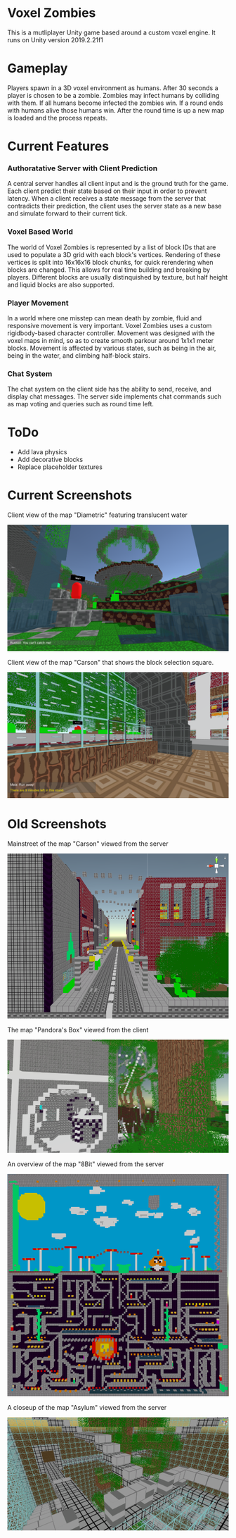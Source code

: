 # Voxel Zombies

This is a mutliplayer Unity game based around a custom voxel engine. It runs on Unity version 2019.2.21f1

# Gameplay

Players spawn in a 3D voxel environment as humans. After 30 seconds a player is chosen to be a zombie. Zombies may infect humans by colliding with them. If all humans become infected the zombies win. If a round ends with humans alive those humans win. After the round time is up a new map is loaded and the process repeats.

# Current Features

### Authoratative Server with Client Prediction

A central server handles all client input and is the ground truth for the game. Each client predict their state based on their input in order to prevent latency. When a client receives a state message from the server that contradicts their prediction, the client uses the server state as a new base and simulate forward to their current tick. 

### Voxel Based World

The world of Voxel Zombies is represented by a list of block IDs that are used to populate a 3D grid with each block's vertices. Rendering of these vertices is split into 16x16x16 block chunks,  for quick rerendering when blocks are changed. This allows for real time building and breaking by players. Different blocks are usually distinquished by texture, but half height and liquid blocks are also supported. 

### Player Movement

In a world where one misstep can mean death by zombie, fluid and responsive movement is very important. Voxel Zombies uses a custom rigidbody-based character controller. Movement was designed with the voxel maps in mind, so as to create smooth parkour around 1x1x1 meter blocks. Movement is affected by various states, such as being in the air, being in the water, and climbing half-block stairs.

### Chat System

The chat system on the client side has the ability to send, receive, and display chat messages. The server side implements chat commands such as map voting and queries such as round time left. 


# ToDo
* Add lava physics
* Add decorative blocks
* Replace placeholder textures

# Current Screenshots

Client view of the map "Diametric" featuring translucent water

![Diametric](/Screenshots/DiametricClient.png)

Client view of the map "Carson" that shows the block selection square. 

![Carson](/Screenshots/CarsonClient.png)

# Old Screenshots

Mainstreet of the map "Carson" viewed from the server

![Carson](/Screenshots/CarsonServer.png)


The map "Pandora's Box" viewed from the client

![Pandora](/Screenshots/PandoraClient.png)

An overview of the map "8Bit" viewed from the server

![8Bit](/Screenshots/8BitServer.png)

A closeup of the map "Asylum" viewed from the server

![Asylum](/Screenshots/AsylumServer.png)


